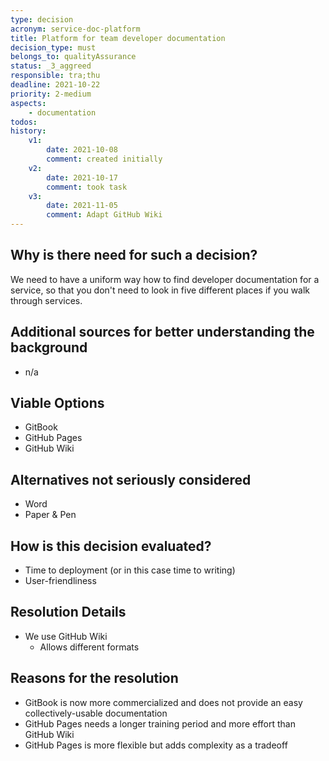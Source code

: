 ```yaml
---
type: decision
acronym: service-doc-platform
title: Platform for team developer documentation
decision_type: must
belongs_to: qualityAssurance
status: _3_aggreed
responsible: tra;thu
deadline: 2021-10-22
priority: 2-medium
aspects:
    - documentation
todos:
history:
    v1:
        date: 2021-10-08
        comment: created initially 
    v2: 
        date: 2021-10-17
        comment: took task      
    v3:
        date: 2021-11-05
        comment: Adapt GitHub Wiki 
---
```


## Why is there need for such a decision?

We need to have a uniform way how to find developer documentation for a service, so that you don't need to
look in five different places if you walk through services. 

## Additional sources for better understanding the background

* n/a

## Viable Options

- GitBook
- GitHub Pages
- GitHub Wiki


## Alternatives not seriously considered

- Word
- Paper & Pen

## How is this decision evaluated?

- Time to deployment (or in this case time to writing)
- User-friendliness
 
## Resolution Details

- We use GitHub Wiki
    - Allows different formats

## Reasons for the resolution

- GitBook is now more commercialized and does not provide an easy collectively-usable documentation
- GitHub Pages needs a longer training period and more effort than GitHub Wiki
- GitHub Pages is more flexible but adds complexity as a tradeoff

